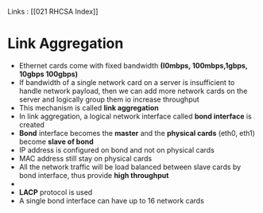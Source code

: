 Links : [[021 RHCSA Index]]

# Link Aggregation

- Ethernet cards come with fixed bandwidth **(I0mbps, 100mbps,1gbps, 10gbps 100gbps)**
- If bandwidth of a single network card on a server is insufficient to handle network payload, then we can add more network cards on the server and logically group them io increase throughput
- This mechanism is called **link aggregation**
- In link aggregation, a logical network interface called **bond interface** is created
- **Bond** interface becomes the **master** and the **physical cards** (eth0, eth1) become **slave of bond**
- IP address is configured on bond and not on physical cards
- MAC address still stay on physical cards
- All the network traffic will be load balanced between slave cards by bond interface, thus provide **high throughput**
- 
- **LACP** protocol is used
- A single bond interface can have up to 16 network cards